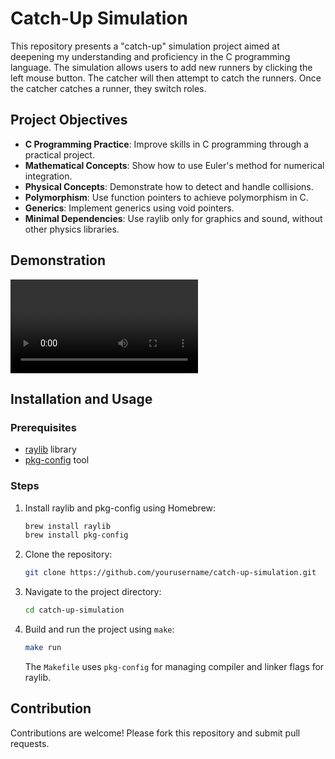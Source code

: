 
# Catch-Up Simulation

This repository presents a "catch-up" simulation project aimed at deepening my understanding and proficiency in the C programming language. The simulation allows users to add new runners by clicking the left mouse button. The catcher will then attempt to catch the runners. Once the catcher catches a runner, they switch roles.

## Project Objectives

- **C Programming Practice**: Improve skills in C programming through a practical project.
- **Mathematical Concepts**: Show how to use Euler's method for numerical integration.
- **Physical Concepts**: Demonstrate how to detect and handle collisions.
- **Polymorphism**: Use function pointers to achieve polymorphism in C.
- **Generics**: Implement generics using void pointers.
- **Minimal Dependencies**: Use raylib only for graphics and sound, without other physics libraries.

## Demonstration

![Demo Video](catch-up.mp4)

## Installation and Usage

### Prerequisites

- [raylib](https://www.raylib.com/) library
- [pkg-config](https://www.freedesktop.org/wiki/Software/pkg-config/) tool

### Steps

1. Install raylib and pkg-config using Homebrew:
   ```sh
   brew install raylib
   brew install pkg-config
   ```

2. Clone the repository:
   ```sh
   git clone https://github.com/yourusername/catch-up-simulation.git
   ```

3. Navigate to the project directory:
   ```sh
   cd catch-up-simulation
   ```

4. Build and run the project using `make`:
   ```sh
   make run
   ```

   The `Makefile` uses `pkg-config` for managing compiler and linker flags for raylib.

## Contribution

Contributions are welcome! Please fork this repository and submit pull requests.
